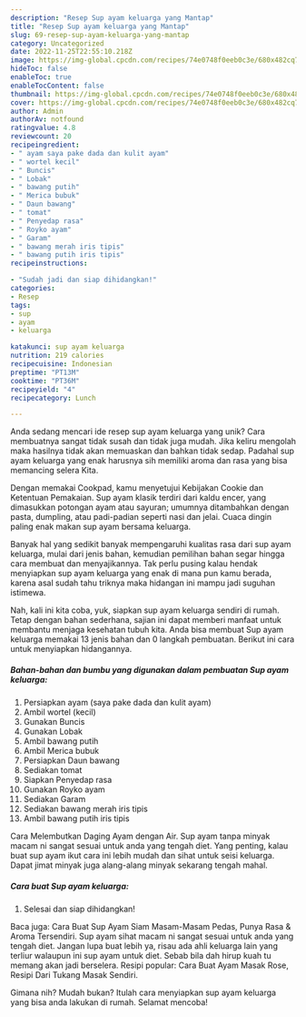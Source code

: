 ```yaml
---
description: "Resep Sup ayam keluarga yang Mantap"
title: "Resep Sup ayam keluarga yang Mantap"
slug: 69-resep-sup-ayam-keluarga-yang-mantap
category: Uncategorized
date: 2022-11-25T22:55:10.218Z
image: https://img-global.cpcdn.com/recipes/74e0748f0eeb0c3e/680x482cq70/sup-ayam-keluarga-foto-resep-utama.jpg
hideToc: false
enableToc: true
enableTocContent: false
thumbnail: https://img-global.cpcdn.com/recipes/74e0748f0eeb0c3e/680x482cq70/sup-ayam-keluarga-foto-resep-utama.jpg
cover: https://img-global.cpcdn.com/recipes/74e0748f0eeb0c3e/680x482cq70/sup-ayam-keluarga-foto-resep-utama.jpg
author: Admin
authorAv: notfound
ratingvalue: 4.8
reviewcount: 20
recipeingredient:
- " ayam saya pake dada dan kulit ayam"
- " wortel kecil"
- " Buncis"
- " Lobak"
- " bawang putih"
- " Merica bubuk"
- " Daun bawang"
- " tomat"
- " Penyedap rasa"
- " Royko ayam"
- " Garam"
- " bawang merah iris tipis"
- " bawang putih iris tipis"
recipeinstructions:

- "Sudah jadi dan siap dihidangkan!"
categories:
- Resep
tags:
- sup
- ayam
- keluarga

katakunci: sup ayam keluarga 
nutrition: 219 calories
recipecuisine: Indonesian
preptime: "PT13M"
cooktime: "PT36M"
recipeyield: "4"
recipecategory: Lunch

---
```





Anda sedang mencari ide resep sup ayam keluarga yang unik? Cara membuatnya sangat tidak susah dan tidak juga mudah. Jika keliru mengolah maka hasilnya tidak akan memuaskan dan bahkan tidak sedap. Padahal sup ayam keluarga yang enak harusnya sih memiliki aroma dan rasa yang bisa memancing selera Kita.





Dengan memakai Cookpad, kamu menyetujui Kebijakan Cookie dan Ketentuan Pemakaian. Sup ayam klasik terdiri dari kaldu encer, yang dimasukkan potongan ayam atau sayuran; umumnya ditambahkan dengan pasta, dumpling, atau padi-padian seperti nasi dan jelai. Cuaca dingin paling enak makan sup ayam bersama keluarga.

Banyak hal yang sedikit banyak mempengaruhi kualitas rasa dari sup ayam keluarga, mulai dari jenis bahan, kemudian pemilihan bahan segar hingga cara membuat dan menyajikannya. Tak perlu pusing kalau hendak menyiapkan sup ayam keluarga yang enak di mana pun kamu berada, karena asal sudah tahu triknya maka hidangan ini mampu jadi suguhan istimewa.






Nah, kali ini kita coba, yuk, siapkan sup ayam keluarga sendiri di rumah. Tetap dengan bahan sederhana, sajian ini dapat memberi manfaat untuk membantu menjaga kesehatan tubuh kita. Anda bisa membuat Sup ayam keluarga memakai 13 jenis bahan dan 0 langkah pembuatan. Berikut ini cara untuk menyiapkan hidangannya.

<!--inarticleads1-->

##### Bahan-bahan dan bumbu yang digunakan dalam pembuatan Sup ayam keluarga:

1. Persiapkan  ayam (saya pake dada dan kulit ayam)
1. Ambil  wortel (kecil)
1. Gunakan  Buncis
1. Gunakan  Lobak
1. Ambil  bawang putih
1. Ambil  Merica bubuk
1. Persiapkan  Daun bawang
1. Sediakan  tomat
1. Siapkan  Penyedap rasa
1. Gunakan  Royko ayam
1. Sediakan  Garam
1. Sediakan  bawang merah iris tipis
1. Ambil  bawang putih iris tipis


Cara Melembutkan Daging Ayam dengan Air. Sup ayam tanpa minyak macam ni sangat sesuai untuk anda yang tengah diet. Yang penting, kalau buat sup ayam ikut cara ini lebih mudah dan sihat untuk seisi keluarga. Dapat jimat minyak juga alang-alang minyak sekarang tengah mahal. 

<!--inarticleads2-->

##### Cara buat Sup ayam keluarga:


1. Selesai dan siap dihidangkan!

Baca juga: Cara Buat Sup Ayam Siam Masam-Masam Pedas, Punya Rasa &amp; Aroma Tersendiri. Sup ayam sihat macam ni sangat sesuai untuk anda yang tengah diet. Jangan lupa buat lebih ya, risau ada ahli keluarga lain yang terliur walaupun ini sup ayam untuk diet. Sebab bila dah hirup kuah tu memang akan jadi berselera. Resipi popular: Cara Buat Ayam Masak Rose, Resipi Dari Tukang Masak Sendiri. 

Gimana nih? Mudah bukan? Itulah cara menyiapkan sup ayam keluarga yang bisa anda lakukan di rumah. Selamat mencoba!
